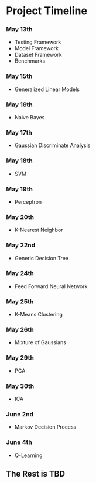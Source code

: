 # Project Timeline

### May 13th
  * Testing Framework
  * Model Framework
  * Dataset Framework
  * Benchmarks

### May 15th
  * Generalized Linear Models

### May 16th
  * Naive Bayes

### May 17th
 * Gaussian Discriminate Analysis 

### May 18th
 * SVM
 
### May 19th 
 * Perceptron
 
### May 20th 
  * K-Nearest Neighbor 
  
### May 22nd
  * Generic Decision Tree 

### May 24th
 * Feed Forward Neural Network

### May 25th
 * K-Means Clustering

### May 26th
 * Mixture of Gaussians

### May 29th
 * PCA

### May 30th
 * ICA 

### June 2nd
 * Markov Decision Process

### June 4th 
 * Q-Learning

## The Rest is TBD
 
